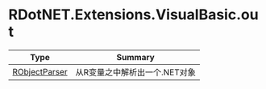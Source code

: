 ﻿
# RDotNET.Extensions.VisualBasic.out

|Type|Summary|
|----|-------|
|[RObjectParser](./RObjectParser.md)|从R变量之中解析出一个.NET对象|

